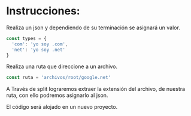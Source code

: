 # Instrucciones:

Realiza un json y dependiendo de su terminación se asignará un valor.

```javascript
const types = {
  'com': 'yo soy .com',
  'net': 'yo soy .net'
}

```

Realiza una ruta que direccione a un archivo.

```javascript
const ruta = 'archivos/root/google.net'
```

A Través de split lograremos extraer la extensión del archivo, de nuestra ruta, con ello podremos asignarlo al json. 

El código será alojado en un nuevo proyecto.

